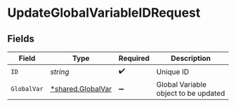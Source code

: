 # UpdateGlobalVariableIDRequest


## Fields

| Field                                                 | Type                                                  | Required                                              | Description                                           |
| ----------------------------------------------------- | ----------------------------------------------------- | ----------------------------------------------------- | ----------------------------------------------------- |
| `ID`                                                  | *string*                                              | :heavy_check_mark:                                    | Unique ID                                             |
| `GlobalVar`                                           | [*shared.GlobalVar](../../models/shared/globalvar.md) | :heavy_minus_sign:                                    | Global Variable object to be updated                  |